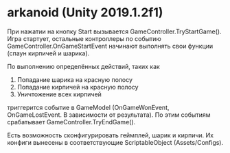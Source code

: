 # arkanoid (Unity 2019.1.2f1)



При нажатии на кнопку Start вызывается GameController.TryStartGame().
Игра стартует, остальные контроллеры по событию GameController.OnGameStartEvent начинают выполнять свои функции (спаун кирпичей и шарика).

По выполнению определённых действий, таких как 
1. Попадание шарика на красную полосу
2. Попадание кирпичей на красную полосу
3. Уничтожение всех кирпичей

триггерится событие в GameModel (OnGameWonEvent, OnGameLostEvent. В зависимости от результата).
По этим событиям срабатывает GameController.TryEndGame().

Есть возможность сконфигурировать геймплей, шарик и кирпичи. Их конфиги вынесены в соответствующие ScriptableObject (Assets/Configs).

